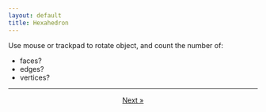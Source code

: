 ```yaml
---
layout: default
title: Hexahedron	
---
```


<div id="sketch-holder"></div>

Use mouse or trackpad to rotate object, and count the number of:   

- faces? 
- edges?  
- vertices?  

---

<script src="https://cdnjs.cloudflare.com/ajax/libs/p5.js/0.8.0/p5.min.js"></script>
<script>

function setup() {
	createCanvas(710, 400, WEBGL);
	//cvs.style('display', 'block');    
}

let s = 128;
//let rad60 = 60*PI/180;
let rad60 = radians(60);

function draw2() {
	background(250);
	let radius = width * 1.5;

	//drag to move the world.
	orbitControl(6,6);

	normalMaterial();
	rotateX(-s/13);
	rotateY(s);

	push();
	box(s, s, s);
	pop();
}

function draw() {
	background(250);

	//drag to move the world.
	orbitControl(6,6);

	normalMaterial();
	//rotateX(-s/13);
	//rotateY(s);

	//fill(255);
    // line(0,0,0,s,0,0);
    // line(s,0,0,s,s,0);
    // line(s,s,0,0,s,0);
    // line(0,s,0,0,0,0);
    // line(0,0,0,s/2,s/2,s);
    // line(s,0,0,s/2,s/2,s);
    // line(s,s,0,s/2,s/2,s);
    // line(0,s,0,s/2,s/2,s);

    push();
    stroke('#222222');
	strokeWeight(4);
    drawtetrahedron();
    pop();

}

function draw3() {
	background(250);

	//drag to move the world.
	orbitControl(6,6);

	normalMaterial();
	rotateX(-s/13);
	rotateY(s);

	//fill(255);

	push();

  	beginShape();
  	vertex(s, s, s);
  	vertex(-s, -s, s);
  	vertex(-s, s, -s);
  	vertex(s, -s, -s);
  	endShape(CLOSE);

	pop();
}

function drawtetrahedron() {
   beginShape(TRIANGLES);
   vertex(-s/2,0,0);
   vertex(0,sin(rad60)*(-s),0);
   vertex(s/2,0,0);    
  endShape();
  beginShape(TRIANGLES);
   vertex(-s/2,0,0);
   vertex(0,sin(rad60)*(-s)*.5,sin(rad60)*(s));
   vertex(s/2,0,0);    
  endShape();
   beginShape(TRIANGLES);
   vertex(-s/2,0,0);
   vertex(0,sin(rad60)*(-s)*.5,sin(rad60)*(s));
   vertex(0,sin(rad60)*(-s),0);    
  endShape();
    beginShape(TRIANGLES);
     vertex(0,sin(rad60)*(-s),0);
     vertex(0,sin(rad60)*(-s)*.5,sin(rad60)*(s));
       vertex(s/2,0,0);
  endShape();
  
}


</script>

<center>
	<!-- a href="" class="previous">&laquo; previous</a -->
	<a href="/tetra/" class="next">Next &raquo;</a>
</center>

